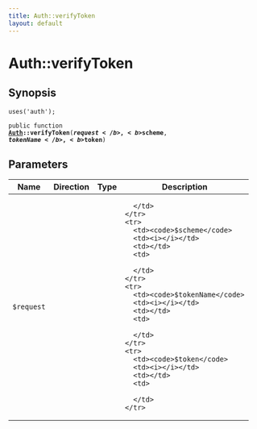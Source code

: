 ```yaml
---
title: Auth::verifyToken
layout: default
---
```


# Auth::verifyToken

## Synopsis

<code>uses('auth');</code>

<code>public function <b><a href="Auth">Auth</a>::verifyToken</b>(<b>$request</b>, <b>$scheme</b>, <b>$tokenName</b>, <b>$token</b>)</code>

## Parameters

<table>
  <thead>
    <tr>
      <th>Name</th>
      <th>Direction</th>
      <th>Type</th>
      <th>Description</th>
    </tr>
  </thead>
  <tbody>
    <tr>
      <td><code>$request</code>
      <td><i></i></td>
      <td></td>
      <td>

      </td>
    </tr>
    <tr>
      <td><code>$scheme</code>
      <td><i></i></td>
      <td></td>
      <td>

      </td>
    </tr>
    <tr>
      <td><code>$tokenName</code>
      <td><i></i></td>
      <td></td>
      <td>

      </td>
    </tr>
    <tr>
      <td><code>$token</code>
      <td><i></i></td>
      <td></td>
      <td>

      </td>
    </tr>
  </tbody>
</table>

